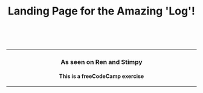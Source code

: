 <div style="text-align: center;">

# Landing Page for the Amazing 'Log'!
<br>
<br>
<br>

--------------------------------------

### As seen on Ren and Stimpy
#### This is a freeCodeCamp exercise

--------------------------------------

</div>
